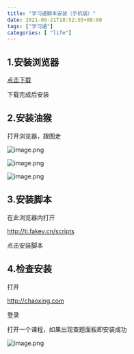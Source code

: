 ```yaml
---
title: "学习通脚本安装（手机版）"
date: 2021-09-21T18:52:55+08:00
tags: ["学习通"]
categories: [ "life"]
---
```



## 1.安装浏览器

[点击下载](https://www.lanzoui.com/ie9dwwf1e0h)

下载完成后安装

## 2.安装油猴

打开浏览器，跟图走

![image.png](https://tva1.sinaimg.cn/large/0077qBLuly1gwccfp5hatj30ee0uoacx.jpg)

![image.png](https://tva1.sinaimg.cn/large/0077qBLuly1gwccgjue6nj30ee0u7n1b.jpg)

![image.png](https://tva1.sinaimg.cn/large/0077qBLuly1gwcchvi9nxj30ee0upwkr.jpg)

## 3.安装脚本

在此浏览器内打开

http://ti.fakev.cn/scripts

点击安装脚本

## 4.检查安装

打开

http://chaoxing.com

登录

打开一个课程，如果出现查题面板即安装成功

![image.png](https://tva1.sinaimg.cn/large/0077qBLuly1gwccr9l9sxj30ee0vmad9.jpg)